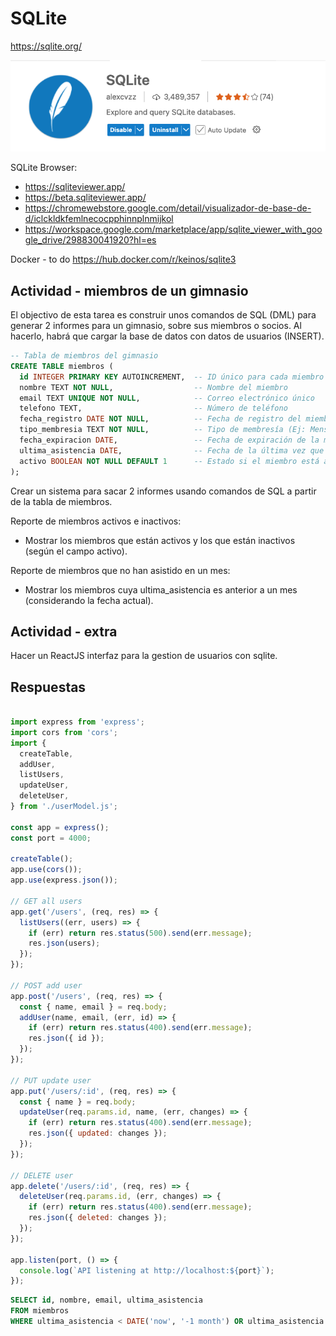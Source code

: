 
# SQLite
https://sqlite.org/

![SQL Lite View](../../x-assets/UF1845/sqliteviewer.png)

SQLite Browser:
- https://sqliteviewer.app/
- https://beta.sqliteviewer.app/
- https://chromewebstore.google.com/detail/visualizador-de-base-de-d/iclckldkfemlnecocpphinnplnmijkol
- https://workspace.google.com/marketplace/app/sqlite_viewer_with_google_drive/298830041920?hl=es

Docker - to do
https://hub.docker.com/r/keinos/sqlite3


## Actividad - miembros de un gimnasio
El objectivo de esta tarea es construir unos comandos de SQL (DML) para generar 2 informes para un gimnasio, sobre sus miembros o socios. Al hacerlo, habrá que cargar la base de datos con datos de usuarios (INSERT).


```sql
-- Tabla de miembros del gimnasio
CREATE TABLE miembros (
  id INTEGER PRIMARY KEY AUTOINCREMENT,  -- ID único para cada miembro
  nombre TEXT NOT NULL,                  -- Nombre del miembro
  email TEXT UNIQUE NOT NULL,            -- Correo electrónico único
  telefono TEXT,                         -- Número de teléfono
  fecha_registro DATE NOT NULL,          -- Fecha de registro del miembro
  tipo_membresia TEXT NOT NULL,          -- Tipo de membresía (Ej: Mensual, Anual)
  fecha_expiracion DATE,                 -- Fecha de expiración de la membresía
  ultima_asistencia DATE,                -- Fecha de la última vez que asistió al gimnasio
  activo BOOLEAN NOT NULL DEFAULT 1      -- Estado si el miembro está activo (1 = activo, 0 = inactivo)
);
```

Crear un sistema para sacar 2 informes usando comandos de SQL a partir de la tabla de miembros.

Reporte de miembros activos e inactivos:
- Mostrar los miembros que están activos y los que están inactivos (según el campo activo).

Reporte de miembros que no han asistido en un mes:
- Mostrar los miembros cuya ultima_asistencia es anterior a un mes (considerando la fecha actual).



## Actividad - extra
Hacer un ReactJS interfaz para la gestion de usuarios con sqlite.



## Respuestas

```js

import express from 'express';
import cors from 'cors';
import {
  createTable,
  addUser,
  listUsers,
  updateUser,
  deleteUser,
} from './userModel.js';

const app = express();
const port = 4000;

createTable();
app.use(cors());
app.use(express.json());

// GET all users
app.get('/users', (req, res) => {
  listUsers((err, users) => {
    if (err) return res.status(500).send(err.message);
    res.json(users);
  });
});

// POST add user
app.post('/users', (req, res) => {
  const { name, email } = req.body;
  addUser(name, email, (err, id) => {
    if (err) return res.status(400).send(err.message);
    res.json({ id });
  });
});

// PUT update user
app.put('/users/:id', (req, res) => {
  const { name } = req.body;
  updateUser(req.params.id, name, (err, changes) => {
    if (err) return res.status(400).send(err.message);
    res.json({ updated: changes });
  });
});

// DELETE user
app.delete('/users/:id', (req, res) => {
  deleteUser(req.params.id, (err, changes) => {
    if (err) return res.status(400).send(err.message);
    res.json({ deleted: changes });
  });
});

app.listen(port, () => {
  console.log(`API listening at http://localhost:${port}`);
});

```


```sql
SELECT id, nombre, email, ultima_asistencia
FROM miembros
WHERE ultima_asistencia < DATE('now', '-1 month') OR ultima_asistencia IS NULL;
```

